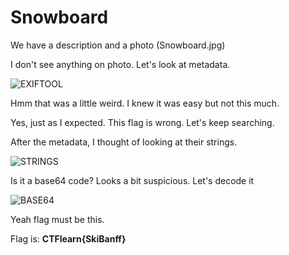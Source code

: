 # Snowboard

We have a description and a photo (Snowboard.jpg)

I don't see anything on photo. Let's look at metadata.

![EXIFTOOL](https://github.com/tunahan994/ctf-learn-writeups/blob/main/Writeups/Snowboard/img/exif.png)

Hmm that was a little weird. I knew it was easy but not this much.

Yes, just as I expected. This flag is wrong. Let's keep searching.

After the metadata, I thought of looking at their strings.

![STRINGS](https://github.com/tunahan994/ctf-learn-writeups/blob/main/Writeups/Snowboard/img/base64.png)

Is it a base64 code? Looks a bit suspicious. Let's decode it

![BASE64](https://github.com/tunahan994/ctf-learn-writeups/blob/main/Writeups/Snowboard/img/decoded.png)

Yeah flag must be this.

Flag is:
**CTFlearn{SkiBanff}**
